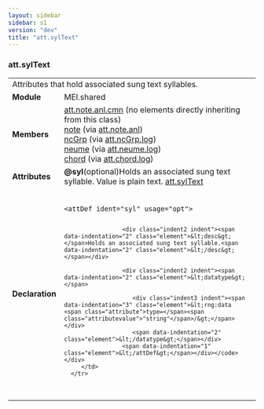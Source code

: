 ```yaml
---
layout: sidebar
sidebar: s1
version: "dev"
title: "att.sylText"
---
```

<div class="classSpec att">
   <h3 id="att.sylText">att.sylText</h3>
   <table class="wovenodd">
      <tr>
         <td colspan="2" class="wovenodd-col2">Attributes that hold associated sung text syllables.</td>
      </tr>
      <tr>
         <td class="wovenodd-col1"><strong>Module</strong></td>
         <td class="wovenodd-col2">MEI.shared</td>
      </tr>
      <tr>
         <td class="wovenodd-col1"><strong>Members</strong></td>
         <td class="wovenodd-col2">
            <div class="parent">
               <div><span><a class="link_odd_classSpec" href="{{ site.baseurl }}/{{ page.version }}/attribute-classes/att.note.anl.cmn">att.note.anl.cmn</a> (no elements directly inheriting from this class)</span></div>
               <div><a class="link_odd_elementSpec" href="{{ site.baseurl }}/{{ page.version }}/elements/note.html">note</a><span> (via <a class="link_odd_classSpec" href="{{ site.baseurl }}/{{ page.version }}/attribute-classes/att.note.anl.html">att.note.anl</a>)</span></div>
               <div><a class="link_odd_elementSpec" href="{{ site.baseurl }}/{{ page.version }}/elements/ncgrp.html">ncGrp</a><span> (via <a class="link_odd_classSpec" href="{{ site.baseurl }}/{{ page.version }}/attribute-classes/att.ncgrp.log.html">att.ncGrp.log</a>)</span></div>
               <div><a class="link_odd_elementSpec" href="{{ site.baseurl }}/{{ page.version }}/elements/neume.html">neume</a><span> (via <a class="link_odd_classSpec" href="{{ site.baseurl }}/{{ page.version }}/attribute-classes/att.neume.log.html">att.neume.log</a>)</span></div>
               <div><a class="link_odd_elementSpec" href="{{ site.baseurl }}/{{ page.version }}/elements/chord.html">chord</a><span> (via <a class="link_odd_classSpec" href="{{ site.baseurl }}/{{ page.version }}/attribute-classes/att.chord.log.html">att.chord.log</a>)</span></div>
            </div>
         </td>
      </tr>
      <tr>
         <td class="wovenodd-col1"><strong>Attributes</strong></td>
         <td class="wovenodd-col2">
            <div class="attributeDef"><span class="attribute"><strong>@syl</strong></span><span class="attributeUsage">(optional)</span><span class="attributeDesc">Holds an associated sung text syllable.</span>
               Value is plain text.
               <span class="attributeClasses"><a class="link_odd" href="{{ site.baseurl }}/{{ page.version }}/attribute-classes/att.syltext.html">att.sylText</a></span></div>
         </td>
      </tr>
      <tr>
         <td class="wovenodd-col1"><strong>Declaration</strong></td>
         <td class="wovenodd-col2">
            <div class="code" xml:space="preserve" data-lang="ODD"><code>
                  <div class="indent1 indent"><span data-indentation="1" class="element">&lt;attDef <span class="attribute">ident=</span><span class="attributevalue">"syl"</span> <span class="attribute">usage=</span><span class="attributevalue">"opt"</span>&gt;</span>
                     
                     <div class="indent2 indent"><span data-indentation="2" class="element">&lt;desc&gt;</span>Holds an associated sung text syllable.<span data-indentation="2" class="element">&lt;/desc&gt;</span></div>
                     
                     <div class="indent2 indent"><span data-indentation="2" class="element">&lt;datatype&gt;</span>
                        
                        <div class="indent3 indent"><span data-indentation="3" class="element">&lt;rng:data <span class="attribute">type=</span><span class="attributevalue">"string"</span>/&gt;</span></div>
                        <span data-indentation="2" class="element">&lt;/datatype&gt;</span></div>
                     <span data-indentation="1" class="element">&lt;/attDef&gt;</span></div></code></div>
         </td>
      </tr>
   </table>
</div>